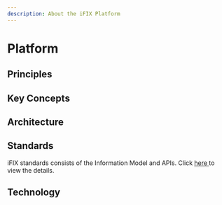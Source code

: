 ```yaml
---
description: About the iFIX Platform
---
```


# Platform

## Principles <a id="divoc-presentations"></a>

## Key Concepts <a id="divoc-presentations"></a>

## Architecture <a id="divoc-presentations"></a>

## Standards <a id="divoc-presentations"></a>

iFIX standards consists of the Information Model and APIs. Click [here ](https://docs.ifix.org.in/standards)to view the details.

## Technology <a id="divoc-presentations"></a>

